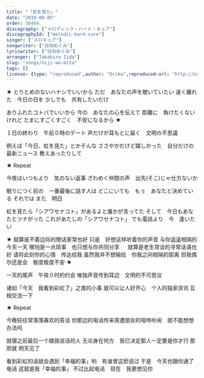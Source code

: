 ```yaml
---
title: "「虹を見た」"
date: "2010-09-05"
order: 30404
discography: ["メロディック・ハード・キュア"]
discographyId: ["melodic-hard-cure"]
singer: ["メロキュア"]
songwriter: ["日向めぐみ"]
lyricwriter: ["日向めぐみ"]
arranger: ["Takahiro Iida"]
slug: "songs/niji-wo-mita"
tags: []
license: {type: "reproduced",author: "Orika",reproduced-url: "http://orikamushi.myweb.hinet.net/",reproduced-website: "織歌蟲網站"}
---
```


★ とりとめのないハナシでいいから 
ただ　あなたの声を聴いていたい 
遠く離れた　今日の日を 
少しでも　共有したいだけ 

ありふれたコトバでいいから 
今の　あなたの心を伝えて 
距離に　負けたくないけれど 
たまにすごくすごく　不安になるから ★ 

１日の終わり　午前０時のデート 
声だけが耳もとに届く　文明の不思議 

例えば「今日、虹を見た」とかそんな 
ささやかだけど嬉しかった　自分だけの最新ニュース 
教えあったりして 

★ Repeat 

今夜はいつもより　気のない返事 
ざわめく仲間の声　出先(そこ)じゃ仕方ないか 

眠りにつく前の　一番最後に話す人は 
どこにいても　もぅ　あなたと決めている 
それでは 
また　明日 

虹を見たら「シアワセナコト」があるよと誰かが言ってた 
そして　今日もあなたとツナがった 
これがあたしの「シアワセナコト」 
でも電話より　今　逢いたい

★ 就算是不着边际的閒话家常也好
只是　好想这样听着你的声音
与你遥遥相隔的今天一天
哪怕是一点琐事　也只想与你共同分享
　
就算是老生常谈的寻常话语也好
请将此刻你的心情　传达给我
虽然我并不想输给　你我之间相隔的距离
但我偶尔还是会　极度极度不安 ★ 

一天的尾声　午夜０时的约会
唯独声音传到耳边　文明的不可思议

诸如「今天　我看到彩虹了」之类的小事
就可以让人好开心　个人的独家资讯
互相交流一下

★ Repeat 

今晚较往常落落寡欢的答话
你那边的电话传来周遭朋友的喧哗吵闹　就不能想想办法吗

就寝之前最后一个跟我说话的人
无论身在何方　我已决定那人一定要是你才行
那麽就
明天见了

看到彩虹的话就会遇到「幸福的事」哟　有谁曾这麽说过
于是　今天也跟你通了电话
这就是我「幸福的事」 
不过比起电话　现在　我更想见你
